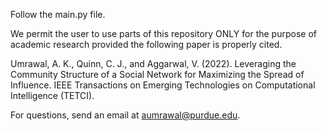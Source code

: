 Follow the main.py file.


We permit the user to use parts of this repository ONLY for the purpose of academic research provided the following paper is properly cited.


Umrawal, A. K., Quinn, C. J., and Aggarwal, V.  (2022). Leveraging the Community Structure of a Social Network for Maximizing the Spread of Influence. IEEE Transactions on Emerging Technologies on Computational Intelligence (TETCI).


For questions, send an email at aumrawal@purdue.edu.
